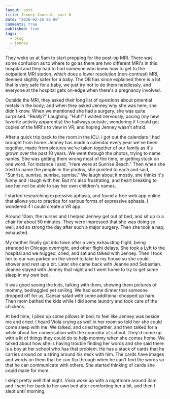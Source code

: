 ```yaml
---
layout: post
title: Jenney Journal, part 6
date: "2020-02-26 05:00"
comments: true
published: true
tags:
  - blog
  - jenney
---
```


They woke us at 5am to start prepping for the post-op MRI. There was some confusion as to where to go as there are two different MRI's in this hospital and they had to find someone who knew how to get to the outpatient MRI station, which does a lower resolution (non-contrast) MRI, deemed slightly safer for a baby. The OB has since explained there is a lot that is very safe for a baby, we just try not to do them needlessly, and everyone at the hospital gets on-edge when there's a pregnancy involved.

Outside the MRI, they asked their long list of questions about potential metals in the body, and when they asked Jenney why she was here, she didn't know. When we mentioned she had a surgery, she was quite surprised. "Really?" Laughing. "Huh!" I waited nervously, pacing (my new favorite activity apparently) the hallways outside, wondering if I could get copies of the MRI's to view in VR, and hoping Jenney wasn't afraid.

After a quick trip back to the room in the ICU, I got out the calendars I had brought from home. Jenney has made a calendar every year we've been together, made from pictures we've taken together of our family as it's grown over the past 10 years. We went through the photos, trying to name names. She was getting them wrong most of the time, or getting stuck on one word. For instance I said, "Here were at Sunrise Beach." Then when she tried to name the people in the photos, she pointed to each and said, "Sunrise, sunrise, sunrise, sunrise." We laugh about it mostly, she thinks it's funny and I laugh with her. But it's also frustrating, and heart breaking to see her not be able to say her own children's names.

I started researching expressive aphasia, and found a free web app online that allows you to practice for various forms of expressive aphasia. I wondered if I could create a VR app.

Around 10am, the nurses and I helped Jenney get out of bed, and sit up in a chair for about 50 minutes. They were impressed that she was doing so well, and so strong the day after such a major surgery. Then she took a nap, exhausted.

My mother finally got into town after a very exhausting flight, being stranded in Chicago overnight, and other flight delays. She took a Lyft to the hospital and we hugged, cried, and sat and talked with Jenney. Then I took her to our van parked on the street to take to my house so she could shower and rest up a bit. Later she came back with Jeanne and Sebastian. Jeanne stayed with Jenney that night and I went home to try to get some sleep in my own bed.

It was good seeing the kids, talking with them, showing them pictures of mommy, bedraggled yet smiling. We had some dinner that someone dropped off for us, Caesar salad with some additional chopped up ham. Then mom bathed the kids while I did some laundry and took care of the chickens.

At bed time, I piled up some pillows in bed, to feel like Jenney was beside me and cried. I heard Viola crying as well in her room so told her she could come sleep with me. We talked, and cried together, and then talked for a while about her conversation with the councilor at school. They'd come up with a lit of things they could do to help mommy when she comes home. We talked about how she is having trouble finding her words and she said there is a boy at her school who has that problem. He has a stack of cards that he carries around on a string around his neck with him. The cards have images and words on them that he can flip through when he can't find the words so that he can communicate with others. She started thinking of cards she could make for mom.

I slept pretty well that night. Viola woke up with a nightmare around 3am and I sent her back to her own bed after comforting her a bit, and then I slept until morning.
